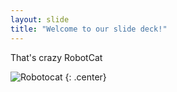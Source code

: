 ```yaml
---
layout: slide
title: "Welcome to our slide deck!"
---
```

That's crazy RobotCat

![Robotocat](https://octodex.github.com/images/Robotocat.png)
{: .center}
